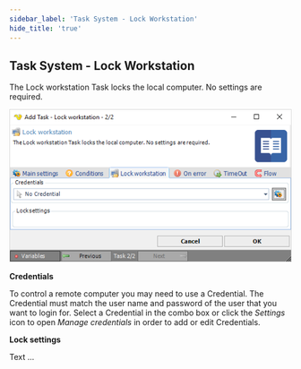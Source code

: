 ```yaml
---
sidebar_label: 'Task System - Lock Workstation'
hide_title: 'true'
---
```


## Task System - Lock Workstation

The Lock workstation Task locks the local computer. No settings are required.

![](../../../../../static/img/tasksystemlockworkstation.png)

**Credentials**

To control a remote computer you may need to use a Credential. The Credential must match the user name and password of the user that you want to login for. Select a Credential in the combo box or click the *Settings* icon to open *Manage credentials* in order to add or edit Credentials.
 
**Lock settings**

Text ...